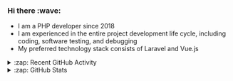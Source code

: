 <h3>Hi there :wave:</h3>

- I am a PHP developer since 2018
- I am experienced in the entire project development life cycle, including coding, software testing, and debugging
- My preferred technology stack consists of Laravel and Vue.js

<details>
  <summary>:zap: Recent GitHub Activity</summary>

<!--RECENT_ACTIVITY:start-->
1. 👍 Approved [#4877](https://github.com/ddev/ddev/pull/4877#pullrequestreview-1513246175) in [ddev/ddev](https://github.com/ddev/ddev)<br>
2. ❗️ Opened issue [#5065](https://github.com/ddev/ddev/issues/5065) in [ddev/ddev](https://github.com/ddev/ddev)<br>
3. ⬆️ Pushed 1 commit(s) to [stasadev/bash-scripts](https://github.com/stasadev/bash-scripts)<br>
4. ⬆️ Pushed 1 commit(s) to [stasadev/bash-scripts](https://github.com/stasadev/bash-scripts)<br>
5. ✌️ Released [1.0.0](https://github.com/stasadev/laravel-slack-notifier/releases/tag/1.0.0) in [stasadev/laravel-slack-notifier](https://github.com/stasadev/laravel-slack-notifier)<br>
6. ⬆️ Pushed 1 commit(s) to [stasadev/laravel-slack-notifier](https://github.com/stasadev/laravel-slack-notifier)<br>
7. 🎉 Merged PR [#4](https://github.com/stasadev/laravel-slack-notifier/pull/4) in [stasadev/laravel-slack-notifier](https://github.com/stasadev/laravel-slack-notifier)<br>
8. 💪 Opened PR [#4](https://github.com/stasadev/laravel-slack-notifier/pull/4) in [stasadev/laravel-slack-notifier](https://github.com/stasadev/laravel-slack-notifier)<br>
9. ⬆️ Pushed 1 commit(s) to [stasadev/laravel-slack-notifier](https://github.com/stasadev/laravel-slack-notifier)<br>
10. ⬆️ Pushed 0 commit(s) to [stasadev/laravel-slack-notifier](https://github.com/stasadev/laravel-slack-notifier)<br>
<!--RECENT_ACTIVITY:end-->

</details>

<details>
  <summary>:zap: GitHub Stats</summary>

  <picture>
    <source
      srcset="https://github-readme-stats.vercel.app/api?username=stasadev&show_icons=true&count_private=true&include_all_commits=true&hide_border=true&theme=tokyonight"
      media="(prefers-color-scheme: dark)"
    />
    <source
      srcset="https://github-readme-stats.vercel.app/api?username=stasadev&show_icons=true&count_private=true&include_all_commits=true&hide_border=true"
      media="(prefers-color-scheme: light), (prefers-color-scheme: no-preference)"
    />
    <img src="https://github-readme-stats.vercel.app/api?username=stasadev&show_icons=true&count_private=true&include_all_commits=true&hide_border=true" />
  </picture>

</details>
